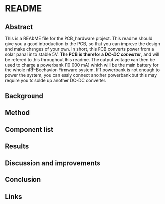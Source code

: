 # README


## Abstract

This is a README file for the PCB_hardware project.
This readme should give you a good introduction to the PCB, so that you can improve the design and make changes of your own. In short, this PCB converts power from a solar panal in to stable 5V. **The PCB is therefor a _DC-DC converter_**, and will be refered to this throughout this readme. The output voltage can then be used to charge a powerbank (10 000 mA) which will be the main battery for the whole nRF-Beehavior-Firmware system. If 1 powerbank is not enough to power the system, you can easly connect another powerbank but this may require you to solde up another DC-DC converter. 



## Background



## Method



## Component list



## Results




## Discussion and improvements



## Conclusion



## Links
